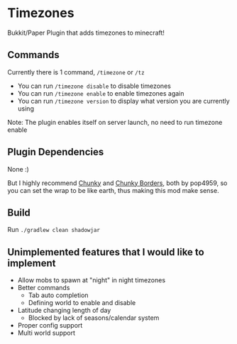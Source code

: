 # Timezones
Bukkit/Paper Plugin that adds timezones to minecraft!

## Commands

Currently there is 1 command, `/timezone` or `/tz`
* You can run `/timezone disable` to disable timezones 
* You can run `/timezone enable` to enable timezones again
* You can run `/timezone version` to display what version you are currently using

Note: The plugin enables itself on server launch, no need to run timezone enable

## Plugin Dependencies

None :)

But I highly recommend [Chunky](https://github.com/pop4959/Chunky) 
and [Chunky Borders](https://github.com/pop4959/ChunkyBorder), both by
pop4959, so you can set the wrap to be like earth, thus making this
mod make sense. 

## Build

Run `./gradlew clean shadowjar`

## Unimplemented features that I would like to implement

* Allow mobs to spawn at "night" in night timezones
* Better commands
  * Tab auto completion
  * Defining world to enable and disable
* Latitude changing length of day
  * Blocked by lack of seasons/calendar system
* Proper config support
* Multi world support

